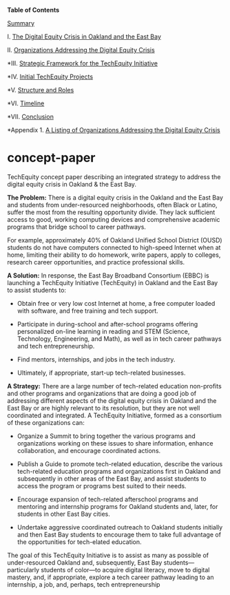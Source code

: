 **Table of Contents**


[Summary](https://github.com/oaktechequity/concept-paper#concept-paper)

I. [The Digital Equity Crisis in Oakland and the East Bay](https://github.com/oaktechequity/concept-paper/blob/master/Section-1-Digital-Equity-Crisis-in-Oakland-and-the-East-Bay.md)

II. [Organizations Addressing the Digital Equity Crisis](https://github.com/oaktechequity/concept-paper/blob/master/Section-2-Organizations-Addressing-the-Digital-Equity-Crisis.md)

*III. [Strategic Framework for the TechEquity Initiative](https://github.com/oaktechequity/concept-paper/blob/master/Section-3-Strategic-Framework-for-the-TechEquity-Initiative.md)

*IV. [Initial TechEquity Projects](https://github.com/oaktechequity/concept-paper/blob/master/Section-4-Initial-TechEquity-Projects.md)

*V. [Structure and Roles](https://github.com/oaktechequity/concept-paper/blob/master/Section-5-Structure-and-Roles.md)

*VI. [Timeline](https://github.com/oaktechequity/concept-paper/blob/master/Section-6-Timeline.md)

*VII. [Conclusion](https://github.com/oaktechequity/concept-paper/blob/master/Section-7-Conclusion.md)

*Appendix 1. [A Listing of Organizations Addressing the Digital Equity Crisis](https://github.com/oaktechequity/concept-paper/blob/master/Section-8-Appendix-1-A-Listing-of-Organizations.md)


# concept-paper
TechEquity concept paper describing an integrated strategy to address the digital equity crisis in Oakland &amp; the East Bay.

**The Problem:** There is a digital equity crisis in the Oakland and the East Bay and students 
from under-resourced neighborhoods, often Black or Latino, suffer the most from the resulting 
opportunity divide. They lack sufficient access to good, working computing devices and 
comprehensive academic programs that bridge school to career pathways.  

For example, approximately 40% of Oakland Unified School District (OUSD) students do not 
have computers connected to high-speed Internet when at home, limiting their ability to do 
homework, write papers, apply to colleges, research career opportunities, and practice 
professional skills.

**A Solution:**  In response, the East Bay Broadband Consortium (EBBC) is launching a TechEquity Initiative (TechEquity) in Oakland and the East Bay to assist students to:

* Obtain free or very low cost Internet at home, a free computer loaded with software, and free training and tech support.

* Participate in during-school and after-school programs offering personalized on-line learning in reading and STEM (Science, Technology, Engineering, and Math), as well as in tech career pathways and tech entrepreneurship.

* Find mentors, internships, and jobs in the tech industry.

* Ultimately, if appropriate, start-up tech-related businesses. 

**A Strategy:**  There are a large number of tech-related education non-profits and other programs and organizations that are doing a good job of addressing different aspects of the digital equity crisis in Oakland and the East Bay or are highly relevant to its resolution, but they are not well coordinated and integrated.  A TechEquity Initiative, formed as a consortium of these organizations can:

* Organize a Summit to bring together the various programs and organizations working on these issues to share information, enhance collaboration, and encourage coordinated actions.

* Publish a Guide to promote tech-related education, describe the various tech-related education programs and organizations first in Oakland and subsequently in other areas of the East Bay, and assist students to access the program or programs best suited to their needs.

* Encourage expansion of tech-related afterschool programs and mentoring and internship programs for Oakland students and, later, for students in other East Bay cities. 

* Undertake aggressive coordinated outreach to Oakland students initially and then East Bay students to encourage them to take full advantage of the opportunities for tech-elated education.


The goal of this TechEquity Initiative is to assist as many as possible of under-resourced Oakland and, subsequently, East Bay students—particularly students of color—to acquire digital literacy, move to digital mastery, and, if appropriate, explore a tech career pathway leading to an internship, a job, and, perhaps, tech entrepreneurship
